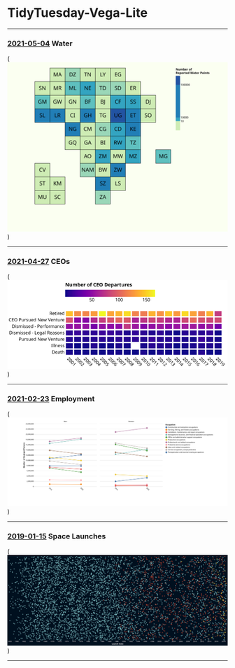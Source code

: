 # TidyTuesday-Vega-Lite



***

### [2021-05-04](https://github.com/josephedwardoreilly/TidyTuesday-Vega-Lite/blob/main/2021_05_04_Water/Water_tiles.json) ‍ Water
(<img src="https://raw.githubusercontent.com/josephedwardoreilly/TidyTuesday-Vega-Lite/main/2021_05_04_Water/visualization.svg?sanitize=true">)

***

### [2021-04-27](https://github.com/josephedwardoreilly/TidyTuesday-Vega-Lite/blob/main/2021_04_27_CEOs/CEOs_Stripes.json) ‍ CEOs
(<img src="https://raw.githubusercontent.com/josephedwardoreilly/TidyTuesday-Vega-Lite/main/2021_04_27_CEOs/visualization.svg?sanitize=true">)

***

### [2021-02-23](https://github.com/josephedwardoreilly/TidyTuesday-Vega-Lite/blob/main/2021_02_23_Employment/Employment_Area.json) ‍ Employment
(<img src="https://raw.githubusercontent.com/josephedwardoreilly/TidyTuesday-Vega-Lite/main/2021_02_23_Employment/visualization.svg?sanitize=true">)

***

### [2019-01-15](https://github.com/josephedwardoreilly/TidyTuesday-Vega-Lite/blob/main/2019_01_15_Launches/Launches_points.json) ‍ Space Launches
(<img src="https://raw.githubusercontent.com/josephedwardoreilly/TidyTuesday-Vega-Lite/main/2019_01_15_Launches/visualization.svg?sanitize=true">)

***